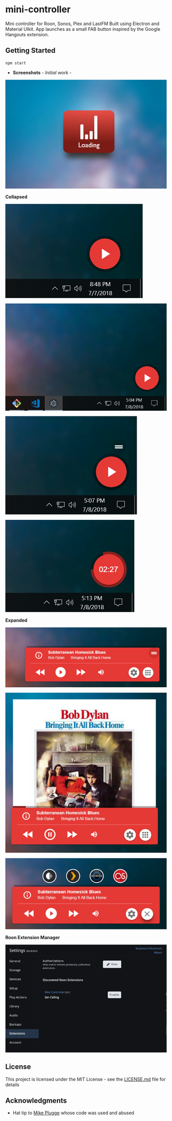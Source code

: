 # mini-controller
Mini controller for Roon, Sonos, Plex and LastFM
Built using Electron and Material UIkit. 
App launches as a small FAB button inspired by the Google Hangouts extension.

## Getting Started
```
npm start
```


* **Screenshots** - *Initial work* - 

![Splash](https://github.com/wwwizzarrdry/mini-controller/blob/master/assets/img/gallery/splashscreen.PNG)


**Collapsed**

![Collapsed 1](https://github.com/wwwizzarrdry/mini-controller/blob/master/assets/img/gallery/collapseed1.PNG)

![Collapsed 2](https://github.com/wwwizzarrdry/mini-controller/blob/master/assets/img/gallery/collapseed2.PNG)

![Collapsed 3](https://github.com/wwwizzarrdry/mini-controller/blob/master/assets/img/gallery/collapseed3.PNG)

![Collapsed 4](https://github.com/wwwizzarrdry/mini-controller/blob/master/assets/img/gallery/collapsed4.PNG)


**Expanded**

![Expanded 1](https://github.com/wwwizzarrdry/mini-controller/blob/master/assets/img/gallery/expanded1.PNG)

![Expanded 2](https://github.com/wwwizzarrdry/mini-controller/blob/master/assets/img/gallery/expanded2.PNG)

![Expanded 3](https://github.com/wwwizzarrdry/mini-controller/blob/master/assets/img/gallery/expanded3.PNG)


**Roon Extension Manager**

![Roon](https://github.com/wwwizzarrdry/mini-controller/blob/master/assets/img/gallery/extensions.PNG)




## License

This project is licensed under the MIT License - see the [LICENSE.md](LICENSE.md) file for details

## Acknowledgments

* Hat tip to [Mike Plugge](https://github.com/pluggemi/roon-web-controller) whose code was used and abused


